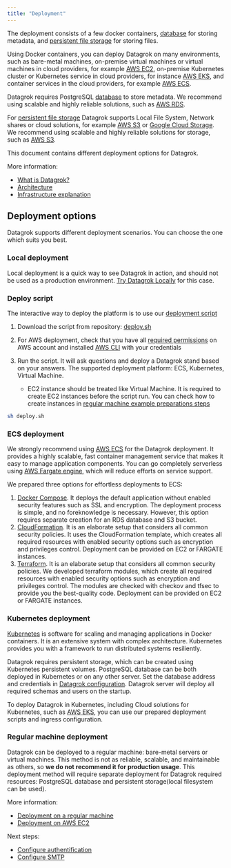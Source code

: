 ```yaml
---
title: "Deployment"
---
```


The deployment consists of a few docker containers, [database](../develop/under-the-hood/infrastructure.md#database) for storing metadata,
and [persistent file storage](../develop/under-the-hood/infrastructure.md#storage) for storing files.

Using Docker containers, you can deploy Datagrok on many environments, such as bare-metal machines,
on-premise virtual machines or virtual machines in cloud providers, for example [AWS EC2](https://aws.amazon.com/ec2/),
on-premise Kubernetes cluster or Kubernetes service in cloud providers, for
instance [AWS EKS](https://aws.amazon.com/eks/), and container services in the cloud providers, for
example [AWS ECS](https://aws.amazon.com/ecs/).

Datagrok requires PostgreSQL [database](../develop/under-the-hood/infrastructure.md#database) to store metadata.
We recommend using scalable and highly reliable solutions, such as [AWS RDS](https://aws.amazon.com/rds/).

For [persistent file storage](../develop/under-the-hood/infrastructure.md#storage) Datagrok supports Local File System, Network shares or cloud
solutions, for example [AWS S3](https://aws.amazon.com/s3/) or [Google Cloud Storage](https://cloud.google.com/storage).
We recommend using scalable and highly reliable solutions for storage, such as [AWS S3](https://aws.amazon.com/s3/).

This document contains different deployment options for Datagrok.

More information:

* [What is Datagrok?](../home.md)
* [Architecture](../develop/under-the-hood/architecture.md)
* [Infrastructure explanation](../develop/under-the-hood/infrastructure.md)

## Deployment options

Datagrok supports different deployment scenarios. You can choose the one which suits you best.

### Local deployment

Local deployment is a quick way to see Datagrok in action, and should not be used as a production environment.
[Try Datagrok Locally](docker-compose.mdx) for this case.

### Deploy script

The interactive way to deploy the platform is to use
our [deployment script](https://github.com/datagrok-ai/public/blob/master/help/develop/admin/deploy/deploy.sh)

1. Download the script from
   repository: [deploy.sh](https://raw.githubusercontent.com/datagrok-ai/public/master/help/develop/admin/deploy/deploy.sh)
2. For AWS deployment, check that you have
   all [required permissions](https://github.com/datagrok-ai/public/blob/master/help/develop/admin/deploy/iam.list)
   on AWS account and installed [AWS CLI](https://docs.aws.amazon.com/cli/latest/userguide/getting-started-install.html) with your credentials
3. Run the script. It will ask questions and deploy a Datagrok stand based on your answers. The supported deployment
   platform:
   ECS, Kubernetes, Virtual Machine.

   * EC2 instance should be treated like Virtual Machine. It is required to create EC2 instances before the script run.
     You can check how to create instances
     in [regular machine example preparations steps](deploy-regular.md#preparations)

```bash
sh deploy.sh
```

### ECS deployment

We strongly recommend using [AWS ECS](https://aws.amazon.com/ecs/) for the Datagrok deployment. It provides a highly
scalable, fast container management service that makes it easy to manage application components. You can go completely
serverless using [AWS Fargate engine](https://aws.amazon.com/fargate/), which will reduce efforts on service support.

We prepared three options for effortless deployments to ECS:

1. [Docker Compose](deploy-amazon-ecs.md). It deploys the default application without enabled security features such as
   SSL and encryption. The deployment process is simple, and no foreknowledge is necessary. However, this option
   requires separate creation for an RDS database and S3 bucket.
2. [CloudFormation](deploy-amazon-cloudformation.md). It is an elaborate setup that considers all common security
   policies. It uses the CloudFormation template, which creates all required resources with enabled security options
   such as encryption and privileges control. Deployment can be provided on EC2 or FARGATE instances.
3. [Terraform](deploy-amazon-terraform.md). It is an elaborate setup that considers all common security
   policies. We developed terraform modules, which create all required resources with enabled security options
   such as encryption and privileges control. The modules are checked with checkov and tfsec to provide you the best-quality code. Deployment can be provided on EC2 or FARGATE instances.

### Kubernetes deployment

[Kubernetes](https://kubernetes.io/) is software for scaling and managing applications in Docker containers. It is an
extensive system with complex architecture. Kubernetes provides you with a framework to run distributed systems
resiliently.

Datagrok requires persistent storage, which can be created using Kubernetes persistent volumes. PostgreSQL database can
be both deployed in Kubernetes or on any other server. Set the database address and credentials
in [Datagrok configuration](configuration.md). Datagrok server will deploy all required schemas and users on the
startup.

To deploy Datagrok in Kubernetes, including Cloud solutions for Kubernetes, such
as [AWS EKS](https://aws.amazon.com/eks/), you can use our prepared deployment scripts and ingress configuration.

### Regular machine deployment

Datagrok can be deployed to a regular machine: bare-metal servers or virtual machines. This method is not as reliable,
scalable, and maintainable as others, so **we do not recommend it for production usage**. This deployment method will
require separate deployment for Datagrok required resources: PostgreSQL database and persistent storage(local filesystem
can be used).

More information:

* [Deployment on a regular machine](deploy-regular.md)
* [Deployment on AWS EC2](deploy-amazon-ec2.md)

Next steps:

* [Configure authentification](configure-auth.md)
* [Configure SMTP](configure-smtp.md)
